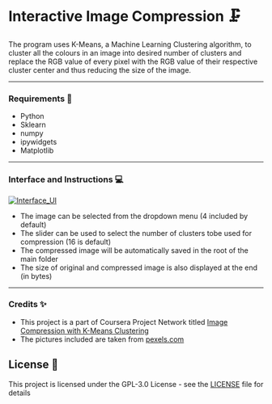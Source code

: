 # Interactive Image Compression 🗜️

The program uses K-Means, a Machine Learning Clustering algorithm, to cluster all the colours in an image into desired number of clusters and replace the RGB value of every pixel with the RGB value of their respective cluster center and thus reducing the size of the image.

---

### Requirements :memo:
- Python
- Sklearn
- numpy
- ipywidgets
- Matplotlib
---

### Interface and Instructions :computer:
<a href="https://ibb.co/5RB4Gp5"><img src="https://i.ibb.co/wzMgBGK/Annotation-2020-07-08-224059.png" alt="Interface_UI" border="0"></a>

- The image can be selected from the dropdown menu (4 included by default)
- The slider can be used to select the number of clusters tobe used for compression (16 is default)
- The compressed image will be automatically saved in the root of the main folder
- The size of original and compressed image is also displayed at the end (in bytes)
---

### Credits :sparkles:
- This project is a part of Coursera Project Network titled [Image Compression with K-Means Clustering](https://www.coursera.org/projects/scikit-learn-k-means-clustering-image-compression)
- The pictures included are taken from [pexels.com](pexels.com)

## License :page_facing_up:

This project is licensed under the GPL-3.0 License - see the [LICENSE](./LICENSE) file for details
